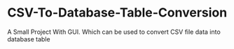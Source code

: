 # CSV-To-Database-Table-Conversion
A Small Project With GUI. Which can be used to convert CSV file data into database table
